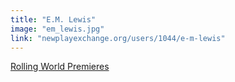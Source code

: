 ```yaml
---
title: "E.M. Lewis"
image: "em_lewis.jpg"
link: "newplayexchange.org/users/1044/e-m-lewis"
---
```


[Rolling World Premieres](/programs/rolling-world-premieres)